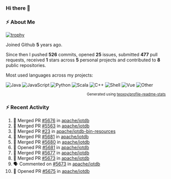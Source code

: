 ### Hi there 👋

### :zap: About Me

[![trophy](https://github-profile-trophy.vercel.app/?username=HTHou&theme=onedark)](https://github.com/ryo-ma/github-profile-trophy)
   
Joined Github **5** years ago.

Since then I pushed **526** commits, opened **25** issues, submitted **477** pull requests, received **1** stars across **5** personal projects and contributed to **8** public repositories.

Most used languages across my projects:

![Java](https://img.shields.io/static/v1?style=flat-square&label=%E2%A0%80&color=555&labelColor=%23b07219&message=Java%EF%B8%B194.4%25)
![JavaScript](https://img.shields.io/static/v1?style=flat-square&label=%E2%A0%80&color=555&labelColor=%23f1e05a&message=JavaScript%EF%B8%B11.4%25)
![Python](https://img.shields.io/static/v1?style=flat-square&label=%E2%A0%80&color=555&labelColor=%233572A5&message=Python%EF%B8%B10.7%25)
![Scala](https://img.shields.io/static/v1?style=flat-square&label=%E2%A0%80&color=555&labelColor=%23c22d40&message=Scala%EF%B8%B10.6%25)
![C++](https://img.shields.io/static/v1?style=flat-square&label=%E2%A0%80&color=555&labelColor=%23f34b7d&message=C%2B%2B%EF%B8%B10.6%25)
![Shell](https://img.shields.io/static/v1?style=flat-square&label=%E2%A0%80&color=555&labelColor=%2389e051&message=Shell%EF%B8%B10.4%25)
![Vue](https://img.shields.io/static/v1?style=flat-square&label=%E2%A0%80&color=555&labelColor=%2341b883&message=Vue%EF%B8%B10.3%25)
![Other](https://img.shields.io/static/v1?style=flat-square&label=%E2%A0%80&color=555&labelColor=%23ededed&message=Other%EF%B8%B11.2%25)

<p align="right"><sub>Generated using <a href="https://github.com/marketplace/actions/profile-readme-stats">teoxoy/profile-readme-stats</a></sub></p>


<!--![](https://github.com/HTHou/HTHou/blob/output/github-contribution-grid-snake.svg)-->

<!--![Haonan Hou's github stats](https://github-readme-stats.vercel.app/api?username=HTHou&count_private=true&show_icons=true&theme=onedark)-->

<!--![Haonan Hou's wakatime stats](https://github-readme-stats.vercel.app/api/wakatime?username=HTHou&layout=compact&theme=onedark)-->

<!--![Top Langs](https://github-readme-stats.vercel.app/api/top-langs/?username=HTHou&theme=onedark&layout=compact)-->

### :zap: Recent Activity
<!--START_SECTION:activity-->
1. 🎉 Merged PR [#5676](https://github.com/apache/iotdb/pull/5676) in [apache/iotdb](https://github.com/apache/iotdb)
2. 🎉 Merged PR [#5563](https://github.com/apache/iotdb/pull/5563) in [apache/iotdb](https://github.com/apache/iotdb)
3. 🎉 Merged PR [#23](https://github.com/apache/iotdb-bin-resources/pull/23) in [apache/iotdb-bin-resources](https://github.com/apache/iotdb-bin-resources)
4. 🎉 Merged PR [#5681](https://github.com/apache/iotdb/pull/5681) in [apache/iotdb](https://github.com/apache/iotdb)
5. 🎉 Merged PR [#5680](https://github.com/apache/iotdb/pull/5680) in [apache/iotdb](https://github.com/apache/iotdb)
6. 💪 Opened PR [#5681](https://github.com/apache/iotdb/pull/5681) in [apache/iotdb](https://github.com/apache/iotdb)
7. 🎉 Merged PR [#5677](https://github.com/apache/iotdb/pull/5677) in [apache/iotdb](https://github.com/apache/iotdb)
8. 🎉 Merged PR [#5673](https://github.com/apache/iotdb/pull/5673) in [apache/iotdb](https://github.com/apache/iotdb)
9. 🗣 Commented on [#5673](https://github.com/apache/iotdb/issues/5673) in [apache/iotdb](https://github.com/apache/iotdb)
10. 💪 Opened PR [#5675](https://github.com/apache/iotdb/pull/5675) in [apache/iotdb](https://github.com/apache/iotdb)
<!--END_SECTION:activity-->

<!--
**HTHou/HTHou** is a ✨ _special_ ✨ repository because its `README.md` (this file) appears on your GitHub profile.

Here are some ideas to get you started:

- 🔭 I’m currently working on ...
- 🌱 I’m currently learning ...
- 👯 I’m looking to collaborate on ...
- 🤔 I’m looking for help with ...
- 💬 Ask me about ...
- 📫 How to reach me: ...
- 😄 Pronouns: ...
- ⚡ Fun fact: ...
-->
